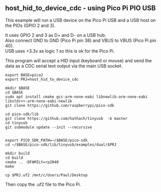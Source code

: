 ## host_hid_to_device_cdc - using Pico Pi PIO USB

This example will run a USB device on the Pico Pi USB and a USB host on the PIOs (GPIO 2 and 3).

It uses GPIO 2 and 3 as D+ and D- on a USB hub.   
Also connect GND to GND (Pico Pi pin 38) and VBUS to VBUS (Pico Pi pin 40).   
USB uses +3.3v as logic 1 so this is ok for the Pico Pi.   

This program will accept a HID input (keyboard or mouse) and send the data as a CDC serial text output via the main USB socket.   

```
export BASE=pico2
export PRJ=host_hid_to_device_cdc

mkdir $BASE
cd $BASE
sudo apt install cmake gcc-arm-none-eabi libnewlib-arm-none-eabi libstdc++-arm-none-eabi-newlib
git clone https://github.com/raspberrypi/pico-sdk

cd pico-sdk/lib
git clone https://github.com/hathach/tinyusb  -b master
cd tinyusb
git submodule update --init --recursive


export PICO_SDK_PATH=~/$BASE/pico-sdk
cd ~/$BASE/pico-sdk/lib/tinyusb/examples/dual/$PRJ

mkdir build
cd build
cmake .. -DFAMILY=rp2040
make

cp $PRJ.uf2 /mnt/c/Users/Paul/Desktop
```

Then copy the .uf2 file to the Pico Pi.
